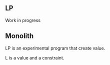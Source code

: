 ## LP
Work in progress



## Monolith

LP is an experimental program that create value.

L is a value and a constraint.

